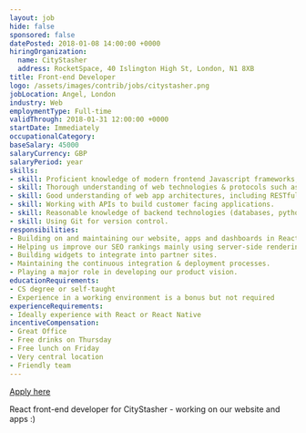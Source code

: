 ```yaml
---
layout: job
hide: false
sponsored: false
datePosted: 2018-01-08 14:00:00 +0000
hiringOrganization:
  name: CityStasher
  address: RocketSpace, 40 Islington High St, London, N1 8XB
title: Front-end Developer
logo: /assets/images/contrib/jobs/citystasher.png
jobLocation: Angel, London
industry: Web
employmentType: Full-time
validThrough: 2018-01-31 12:00:00 +0000
startDate: Immediately
occupationalCategory:
baseSalary: 45000
salaryCurrency: GBP
salaryPeriod: year
skills:
- skill: Proficient knowledge of modern frontend Javascript frameworks, in particular React (React Native a definite bonus!)
- skill: Thorough understanding of web technologies & protocols such as HTTP, HTML, and CSS (including CSS extension languages like Sass).
- skill: Good understanding of web app architectures, including RESTful API design and working knowledge of microservices / SOA.
- skill: Working with APIs to build customer facing applications.
- skill: Reasonable knowledge of backend technologies (databases, python, APIs).
- skill: Using Git for version control.
responsibilities:
- Building on and maintaining our website, apps and dashboards in React and React Native.
- Helping us improve our SEO rankings mainly using server-side rendering (as a tourism consumer business SEO is really important!).
- Building widgets to integrate into partner sites.
- Maintaining the continuous integration & deployment processes.
- Playing a major role in developing our product vision.
educationRequirements:
- CS degree or self-taught
- Experience in a working environment is a bonus but not required
experienceRequirements:
- Ideally experience with React or React Native
incentiveCompensation:
- Great Office
- Free drinks on Thursday
- Free lunch on Friday
- Very central location
- Friendly team
---
```



<a class="btn btn--dark" href="mailto:matt@citystasher.com">
    Apply here
</a>

React front-end developer for CityStasher - working on our website and apps :)
